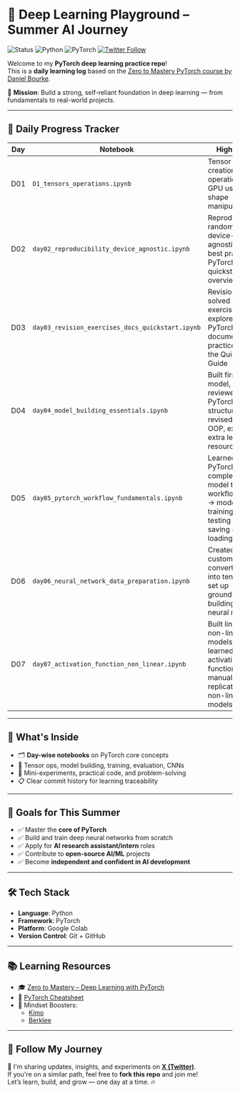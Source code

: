 # 🧠 Deep Learning Playground – Summer AI Journey

![Status](https://img.shields.io/badge/status-active-brightgreen)
![Python](https://img.shields.io/badge/python-3.10-blue)
![PyTorch](https://img.shields.io/badge/framework-pytorch-EE4C2C)
[![Twitter Follow](https://img.shields.io/twitter/follow/ImDT29?style=social)](https://x.com/ImDT29)

Welcome to my **PyTorch deep learning practice repo**!  
This is a **daily learning log** based on the [Zero to Mastery PyTorch course by Daniel Bourke](https://www.youtube.com/watch?v=ypd3aH6dY9s).

🎯 **Mission**: Build a strong, self-reliant foundation in deep learning — from fundamentals to real-world projects.

---

## 📅 Daily Progress Tracker

| Day  | Notebook                                           | Highlights                                                                                                                      |
|------|----------------------------------------------------|----------------------------------------------------------------------------------------------------------------------------------|
| D01  | `D1_tensors_operations.ipynb`                      | Tensor basics, creation, operations, GPU usage, shape manipulation                                                              |
| D02  | `day02_reproducibility_device_agnostic.ipynb`      | Reproducibility, random seeds, device-agnostic code, best practices, PyTorch docs, quickstart overview                          |
| D03  | `day03_revision_exercises_docs_quickstart.ipynb`   | Revision, solved exercises, explored PyTorch documentation, practiced with the Quickstart Guide                                 |
| D04  | `day04_model_building_essentials.ipynb`            | Built first model, reviewed PyTorch model structure, revised Python OOP, explored extra learning resources                      |
| D05  | `day05_pytorch_workflow_fundamentals.ipynb`        | Learned PyTorch’s complete model training workflow: data → model → training → testing → saving & loading                        |
| D06  | `day06_neural_network_data_preparation.ipynb`      | Created custom data, converted it into tensors, set up groundwork for building a neural network                                 |
| D07  | `day07_activation_function_non_linear.ipynb`       | Built linear & non-linear models, learned about activation functions and manually replicated non-linearity in models            |

---

## 📘 What's Inside

- 🗂️ **Day-wise notebooks** on PyTorch core concepts  
- 🔢 Tensor ops, model building, training, evaluation, CNNs  
- 🧪 Mini-experiments, practical code, and problem-solving  
- 📋 Clear commit history for learning traceability  

---

## 🎯 Goals for This Summer

- ✅ Master the **core of PyTorch**
- ✅ Build and train deep neural networks from scratch
- ✅ Apply for **AI research assistant/intern** roles
- ✅ Contribute to **open-source AI/ML** projects
- ✅ Become **independent and confident in AI development**

---

## 🛠️ Tech Stack

- **Language**: Python  
- **Framework**: PyTorch  
- **Platform**: Google Colab  
- **Version Control**: Git + GitHub  

---

## 📚 Learning Resources

- 🎓 [Zero to Mastery – Deep Learning with PyTorch](https://www.youtube.com/watch?v=ypd3aH6dY9s)  
- 🧾 [PyTorch Cheatsheet](https://www.learnpytorch.io)  
- 🧠 Mindset Boosters:  
  - [Kimo](https://sive.rs/kimo)  
  - [Berklee](https://sive.rs/berklee)  

---

## 🚀 Follow My Journey

📌 I'm sharing updates, insights, and experiments on [**X (Twitter)**](https://x.com/ImDT29).  
If you're on a similar path, feel free to **fork this repo** and join me!  
Let’s learn, build, and grow — one day at a time. 🔥
